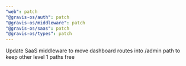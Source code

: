 ```yaml
---
"web": patch
"@gravis-os/auth": patch
"@gravis-os/middleware": patch
"@gravis-os/saas": patch
"@gravis-os/types": patch
---
```


Update SaaS middleware to move dashboard routes into /admin path to keep other level 1 paths free
